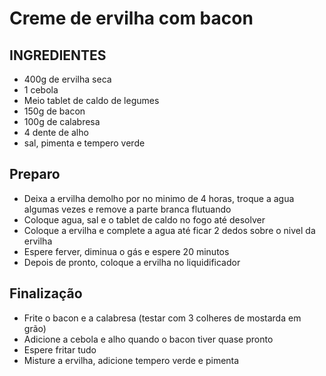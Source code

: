 # Creme de ervilha com bacon

## INGREDIENTES
- 400g de ervilha seca
- 1 cebola
- Meio tablet de caldo de legumes
- 150g de bacon
- 100g de calabresa
- 4 dente de alho
- sal, pimenta e tempero verde

## Preparo
- Deixa a ervilha demolho por no minimo de 4 horas, troque a agua algumas vezes e remove a parte branca flutuando
- Coloque agua, sal e o tablet de caldo no fogo até desolver
- Coloque a ervilha e complete a agua até ficar 2 dedos sobre o nivel da ervilha
- Espere ferver, diminua o gás e espere 20 minutos
- Depois de pronto, coloque a ervilha no liquidificador

## Finalização
- Frite o bacon e a calabresa (testar com 3 colheres de mostarda em grão)
- Adicione a cebola e alho quando o bacon tiver quase pronto
- Espere fritar tudo
- Misture a ervilha, adicione tempero verde e pimenta

